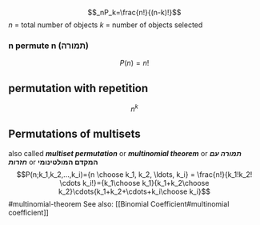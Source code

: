 $$_nP_k=\frac{n!}{(n-k)!}$$
$n$ = total number of objects
$k$ = number of objects selected

### n permute n (תמורה)
$$P(n)=n!$$

## permutation with repetition
$$n^k$$

## Permutations of multisets 
also called ***multiset permutation*** or ***multinomial theorem*** or ***תמורה עם חזרות*** or **המקדם  המולטינומי**
$$P(n;k_1,k_2,...,k_i)={n \choose k_1, k_2, \ldots, k_i} = \frac{n!}{k_1!k_2! \cdots k_i!}={k_1\choose k_1}{k_1+k_2\choose k_2}\cdots{k_1+k_2+\cdots+k_i\choose k_i}$$
#multinomial-theorem
See also: [[Binomial Coefficient#multinomial coefficient]]
